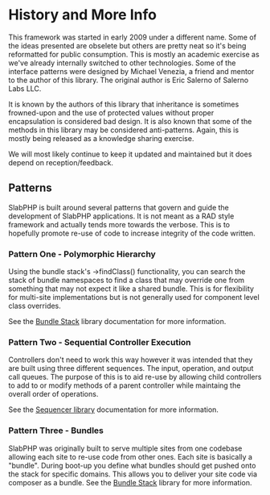 # History and More Info

This framework was started in early 2009 under a different name. Some of the ideas presented are obselete but others are pretty neat so it's being reformatted for public consumption. This is mostly an academic exercise as we've already internally switched to other technologies. Some of the interface patterns were designed by Michael Venezia, a friend and mentor to the author of this library. The original author is Eric Salerno of Salerno Labs LLC.

It is known by the authors of this library that inheritance is sometimes frowned-upon and the use of protected values without proper encapsulation is considered bad design. It is also known that some of the methods in this library may be considered anti-patterns. Again, this is mostly being released as a knowledge sharing exercise.

We will most likely continue to keep it updated and maintained but it does depend on reception/feedback.

## Patterns

SlabPHP is built around several patterns that govern and guide the development of SlabPHP applications. It is not meant as a RAD style framework and actually tends more towards the verbose. This is to hopefully promote re-use of code to increase integrity of the code written.

### Pattern One - Polymorphic Hierarchy

Using the bundle stack's ->findClass() functionality, you can search the stack of bundle namespaces to find a class that may override one from something that may not expect it like a shared bundle. This is for flexibility for multi-site implementations but is not generally used for component level class overrides.

See the [Bundle Stack](https://github.com/SlabPHP/bundle-stack) library documentation for more information. 

### Pattern Two - Sequential Controller Execution

Controllers don't need to work this way however it was intended that they are built using three different sequences. The input, operation, and output call queues. The purpose of this is to aid re-use by allowing child controllers to add to or modify methods of a parent controller while maintaing the overall order of operations.

See the [Sequencer library](https://github.com/SlabPHP/sequencer) documentation for more information.

### Pattern Three - Bundles

SlabPHP was originally built to serve multiple sites from one codebase allowing each site to re-use code from other ones. Each site is basically a "bundle". During boot-up you define what bundles should get pushed onto the stack for specific domains. This allows you to deliver your site code via composer as a bundle. See the [Bundle Stack](https://github.com/SlabPHP/bundle-stack) library for more information.